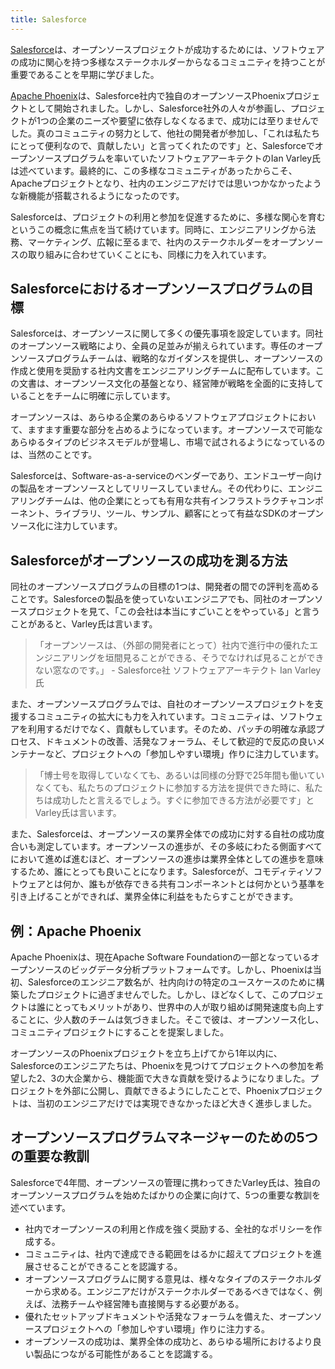 ```yaml
---
title: Salesforce
---
```


[Salesforce](https://www.salesforce.com/)は、オープンソースプロジェクトが成功するためには、ソフトウェアの成功に関心を持つ多様なステークホルダーからなるコミュニティを持つことが重要であることを早期に学びました。

[Apache Phoenix](https://phoenix.apache.org/)は、Salesforce社内で独自のオープンソースPhoenixプロジェクトとして開始されました。しかし、Salesforce社外の人々が参画し、プロジェクトが1つの企業のニーズや要望に依存しなくなるまで、成功には至りませんでした。真のコミュニティの努力として、他社の開発者が参加し、「これは私たちにとって便利なので、貢献したい」と言ってくれたのです」と、Salesforceでオープンソースプログラムを率いていたソフトウェアアーキテクトのIan Varley氏は述べています。最終的に、この多様なコミュニティがあったからこそ、Apacheプロジェクトとなり、社内のエンジニアだけでは思いつかなかったような新機能が搭載されるようになったのです。

Salesforceは、プロジェクトの利用と参加を促進するために、多様な関心を育むというこの概念に焦点を当て続けています。同時に、エンジニアリングから法務、マーケティング、広報に至るまで、社内のステークホルダーをオープンソースの取り組みに合わせていくことにも、同様に力を入れています。

## Salesforceにおけるオープンソースプログラムの目標

Salesforceは、オープンソースに関して多くの優先事項を設定しています。同社のオープンソース戦略により、全員の足並みが揃えられています。専任のオープンソースプログラムチームは、戦略的なガイダンスを提供し、オープンソースの作成と使用を奨励する社内文書をエンジニアリングチームに配布しています。この文書は、オープンソース文化の基盤となり、経営陣が戦略を全面的に支持していることをチームに明確に示しています。

オープンソースは、あらゆる企業のあらゆるソフトウェアプロジェクトにおいて、ますます重要な部分を占めるようになっています。オープンソースで可能なあらゆるタイプのビジネスモデルが登場し、市場で試されるようになっているのは、当然のことです。

Salesforceは、Software-as-a-serviceのベンダーであり、エンドユーザー向けの製品をオープンソースとしてリリースしていません。その代わりに、エンジニアリングチームは、他の企業にとっても有用な共有インフラストラクチャコンポーネント、ライブラリ、ツール、サンプル、顧客にとって有益なSDKのオープンソース化に注力しています。

## Salesforceがオープンソースの成功を測る方法

同社のオープンソースプログラムの目標の1つは、開発者の間での評判を高めることです。Salesforceの製品を使っていないエンジニアでも、同社のオープンソースプロジェクトを見て、「この会社は本当にすごいことをやっている」と言うことがあると、Varley氏は言います。

> 「オープンソースは、（外部の開発者にとって）社内で進行中の優れたエンジニアリングを垣間見ることができる、そうでなければ見ることができない窓なのです。」 - Salesforce社 ソフトウェアアーキテクト Ian Varley氏

また、オープンソースプログラムでは、自社のオープンソースプロジェクトを支援するコミュニティの拡大にも力を入れています。コミュニティは、ソフトウェアを利用するだけでなく、貢献もしています。そのため、パッチの明確な承認プロセス、ドキュメントの改善、活発なフォーラム、そして歓迎的で反応の良いメンテナーなど、プロジェクトへの「参加しやすい環境」作りに注力しています。

> 「博士号を取得していなくても、あるいは同様の分野で25年間も働いていなくても、私たちのプロジェクトに参加する方法を提供できた時に、私たちは成功したと言えるでしょう。すぐに参加できる方法が必要です」とVarley氏は言います。

また、Salesforceは、オープンソースの業界全体での成功に対する自社の成功度合いも測定しています。オープンソースの進歩が、その多岐にわたる側面すべてにおいて進めば進むほど、オープンソースの進歩は業界全体としての進歩を意味するため、誰にとっても良いことになります。Salesforceが、コモディティソフトウェアとは何か、誰もが依存できる共有コンポーネントとは何かという基準を引き上げることができれば、業界全体に利益をもたらすことができます。

## 例：Apache Phoenix

Apache Phoenixは、現在Apache Software Foundationの一部となっているオープンソースのビッグデータ分析プラットフォームです。しかし、Phoenixは当初、Salesforceのエンジニア数名が、社内向けの特定のユースケースのために構築したプロジェクトに過ぎませんでした。しかし、ほどなくして、このプロジェクトは誰にとってもメリットがあり、世界中の人が取り組めば開発速度も向上することに、少人数のチームは気づきました。そこで彼は、オープンソース化し、コミュニティプロジェクトにすることを提案しました。

オープンソースのPhoenixプロジェクトを立ち上げてから1年以内に、Salesforceのエンジニアたちは、Phoenixを見つけてプロジェクトへの参加を希望した2、3の大企業から、機能面で大きな貢献を受けるようになりました。プロジェクトを外部に公開し、貢献できるようにしたことで、Phoenixプロジェクトは、当初のエンジニアだけでは実現できなかったほど大きく進歩しました。

## オープンソースプログラムマネージャーのための5つの重要な教訓

Salesforceで4年間、オープンソースの管理に携わってきたVarley氏は、独自のオープンソースプログラムを始めたばかりの企業に向けて、5つの重要な教訓を述べています。

* 社内でオープンソースの利用と作成を強く奨励する、全社的なポリシーを作成する。
* コミュニティは、社内で達成できる範囲をはるかに超えてプロジェクトを進展させることができることを認識する。
* オープンソースプログラムに関する意見は、様々なタイプのステークホルダーから求める。エンジニアだけがステークホルダーであるべきではなく、例えば、法務チームや経営陣も直接関与する必要がある。
* 優れたセットアップドキュメントや活発なフォーラムを備えた、オープンソースプロジェクトへの「参加しやすい環境」作りに注力する。
* オープンソースの成功は、業界全体の成功と、あらゆる場所におけるより良い製品につながる可能性があることを認識する。
